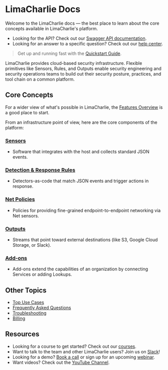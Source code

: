 # LimaCharlie Docs

Welcome to the LimaCharlie docs &mdash; the best place to learn about the core concepts available in LimaCharlie's platform. 

* Looking for the API? Check out our [Swagger API documentation](https://doc.limacharlie.io/docs/api/container/static/swagger/v1/swagger.json).
* Looking for an answer to a specific question? Check out our [help center](https://help.limacharlie.io).

> Get up and running fast with the [Quickstart Guide](lcc_quick_start.md).
 
LimaCharlie provides cloud-based security infrastructure. Flexible primitives like Sensors, Rules, and Outputs enable security engineering and security operations teams to build out their security posture, practices, and tool chain on a common platform.

## Core Concepts

For a wider view of what's possible in LimaCharlie, the [Features Overview](features.md) is a good place to start.

From an infrastructure point of view, here are the core components of the platform:

### [Sensors](sensors.md)

* Software that integrates with the host and collects standard JSON events.

### [Detection & Response Rules](dr.md)

* Detectors-as-code that match JSON events and trigger actions in response.

### [Net Policies](lc-net.md)

* Policies for providing fine-grained endpoint-to-endpoint networking via Net sensors.

### [Outputs](outputs.md)

* Streams that point toward external destinations (like S3, Google Cloud Storage, or Slack).

### [Add-ons](user_addons.md)

* Add-ons extend the capabilities of an organization by connecting Services or adding Lookups.

## Other Topics

* [Top Use Cases](./top-use-cases.md)
* [Frequently Asked Questions](./faq.md)
* [Troubleshooting](./troubleshooting.md)
* [Billing](./billing.md)

## Resources

* Looking for a course to get started? Check out our [courses](https://edu.limacharlie.io/).
* Want to talk to the team and other LimaCharlie users? Join us on [Slack](https://slack.limacharlie.io)!
* Looking for a demo? [Book a call](https://calendly.com/limacharlie-demo) or sign up for an upcoming [webinar](https://www.limacharlie.io/webinar).
* Want videos? Check out the [YouTube Channel](https://www.youtube.com/limacharlieio).